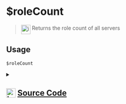 # $roleCount
> <img align="top" src="https://upload.wikimedia.org/wikipedia/commons/thumb/e/e4/Infobox_info_icon.svg/160px-Infobox_info_icon.svg.png?20150409153300" alt="image" width="25" height="auto"> Returns the role count of all servers
## Usage
```
$roleCount
```
<details>
<summary>
    
## <img align="top" src="https://cdn4.iconfinder.com/data/icons/iconsimple-logotypes/512/github-512.png" alt="image" width="25" height="auto">  [Source Code](https://github.com/tryforge/ForgeScript-V2/blob/main/src/native/roleCount.ts)
    
</summary>
    
```ts
import { NativeFunction, Return } from "../structures"

export default new NativeFunction({
    name: "$roleCount",
    version: "1.0.0",
    description: "Returns the role count of all servers",
    unwrap: true,
    execute(ctx) {
        return this.success(ctx.client.guilds.cache.reduce((x, y) => x + y.roles.cache.size, 0))
    },
})

```
    
</details>